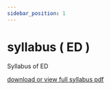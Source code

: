 ```yaml
---
sidebar_position: 1
---
```


# syllabus ( ED )

Syllabus of ED 

[download or view full syllabus pdf ](../../../sem-7/Theory/static/updated%20LY%20BTech%20Elect-Syllabus%20Option-I%2020.08.2021%20(1)0%20(2).pdf)
